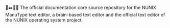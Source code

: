 🧠️✒️📔️📖️ The official documentation core source repository for the NUNIX ManuType text editor, a brain-based text editor and the official text editor of the NUNIX operating system project.
